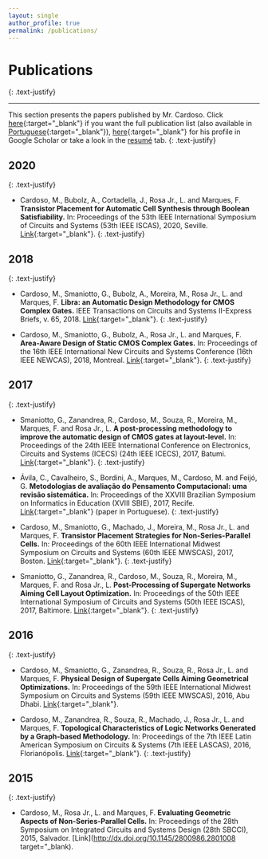 ```yaml
---
layout: single
author_profile: true
permalink: /publications/
---
```


# Publications
{: .text-justify}

<hr>

This section presents the papers published by Mr. Cardoso. Click [here](http://buscatextual.cnpq.br/buscatextual/visualizacv.do?id=K8755733D3&idiomaExibicao=2){:target="\_blank"} if you want the full publication list (also available in [Portuguese](http://buscatextual.cnpq.br/buscatextual/visualizacv.do?id=K8755733D3){:target="\_blank"}), [here](https://scholar.google.com.br/citations?user=J_F5eSsAAAAJ&hl){:target="\_blank"} for his profile in Google Scholar or take a look in the [resumé](/resume/) tab.
{: .text-justify} 

## 2020
{: .text-justify} 
* Cardoso, M., Bubolz, A., Cortadella, J., Rosa Jr., L. and Marques, F. **Transistor Placement for Automatic Cell Synthesis through Boolean Satisfiability.** In: Proceedings of the 53th IEEE International Symposium of Circuits and Systems (53th IEEE ISCAS), 2020, Seville. [Link](https://doi.org/10.1109/ISCAS45731.2020.9181137){:target="\_blank"}.
{: .text-justify} 

## 2018
{: .text-justify} 
* Cardoso, M., Smaniotto, G., Bubolz, A., Moreira, M., Rosa Jr., L. and Marques, F. **Libra: an Automatic Design Methodology for CMOS Complex Gates.** IEEE Transactions on Circuits and Systems II-Express Briefs, v. 65, 2018. [Link](http://dx.doi.org/10.1109/tcsii.2018.2866231){:target="\_blank"}.
{: .text-justify} 

* Cardoso, M., Smaniotto, G., Bubolz, A., Rosa Jr., L. and Marques, F. **Area-Aware Design of Static CMOS Complex Gates.** In: Proceedings of the 16th IEEE International New Circuits and Systems Conference (16th IEEE NEWCAS), 2018, Montreal. [Link](http://dx.doi.org/10.1109/NEWCAS.2018.8585570){:target="\_blank"}.
{: .text-justify} 

## 2017
{: .text-justify} 
* Smaniotto, G., Zanandrea, R., Cardoso, M., Souza, R., Moreira, M., Marques, F. and Rosa Jr., L. **A post-processing methodology to improve the automatic design of CMOS gates at layout-level.** In: Proceedings of the 24th IEEE International Conference on Electronics, Circuits and Systems (ICECS) (24th IEEE ICECS), 2017, Batumi. [Link](http://dx.doi.org/10.1109/icecs.2017.8292073){:target="\_blank"}.
{: .text-justify} 

* Ávila, C., Cavalheiro, S., Bordini, A., Marques, M., Cardoso, M. and Feijó, G. **Metodologias de avaliação do Pensamento Computacional: uma revisão sistemática.** In: Proceedings of the XXVIII Brazilian Symposium on Informatics in Education (XVIII SBIE), 2017, Recife. [Link](http://dx.doi.org/10.5753/cbie.sbie.2017.113){:target="\_blank"} (paper in Portuguese).
{: .text-justify} 

* Cardoso, M., Smaniotto, G., Machado, J., Moreira, M., Rosa Jr., L. and Marques, F. **Transistor Placement Strategies for Non-Series-Parallel Cells.** In: Proceedings of the 60th IEEE International Midwest Symposium on Circuits and Systems (60th IEEE MWSCAS), 2017, Boston. [Link](http://dx.doi.org/10.1109/MWSCAS.2017.8052975){:target="\_blank"}.
{: .text-justify} 

* Smaniotto, G., Zanandrea, R., Cardoso, M., Souza, R., Moreira, M., Marques, F. and Rosa Jr., L. **Post-Processing of Supergate Networks Aiming Cell Layout Optimization.** In: Proceedings of the 50th IEEE International Symposium of Circuits and Systems (50th IEEE ISCAS), 2017, Baltimore. [Link](http://dx.doi.org/10.1109/iscas.2017.8050570){:target="\_blank"}.
{: .text-justify} 

## 2016
{: .text-justify} 
* Cardoso, M., Smaniotto, G., Zanandrea, R., Souza, R., Rosa Jr., L. and Marques, F. **Physical Design of Supergate Cells Aiming Geometrical Optimizations.** In: Proceedings of the 59th IEEE International Midwest Symposium on Circuits and Systems (59th IEEE MWSCAS), 2016, Abu Dhabi. [Link](http://dx.doi.org/10.1109/MWSCAS.2016.7870091){:target="\_blank"}.

* Cardoso, M., Zanandrea, R., Souza, R., Machado, J., Rosa Jr., L. and Marques, F. **Topological Characteristics of Logic Networks Generated by a Graph-based Methodology.** In: Proceedings of the 7th IEEE Latin American Symposium on Circuits & Systems (7th IEEE LASCAS), 2016, Florianópolis. [Link](http://dx.doi.org/10.1109/lascas.2016.7451080){:target="\_blank"}.
{: .text-justify} 

## 2015
{: .text-justify} 
* Cardoso, M., Rosa Jr., L. and Marques, F. **Evaluating Geometric Aspects of Non-Series-Parallel Cells.** In: Proceedings of the 28th Symposium on Integrated Circuits and Systems Design (28th SBCCI), 2015, Salvador. [Link](http://dx.doi.org/10.1145/2800986.2801008 target="\_blank).
